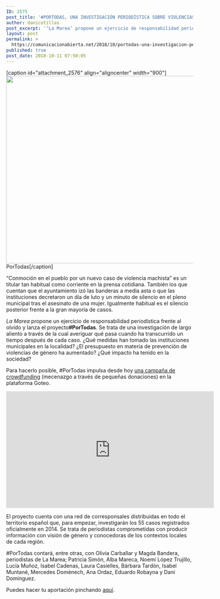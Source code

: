 ```yaml
---
ID: 2575
post_title: '#PORTODAS, UNA INVESTIGACIÓN PERIODÍSTICA SOBRE VIOLENCIAS MACHISTAS'
author: danicotillas
post_excerpt: '‘La Marea’ propone un ejercicio de responsabilidad periodística frente al olvido y lanza #PorTodas, un proyecto de largo aliento a través de la cual averiguar qué pasa cuando ha transcurrido un tiempo después de cada asesinato machista.'
layout: post
permalink: >
  https://comunicacionabierta.net/2018/10/portodas-una-investigacion-periodistica-sobre-violencias-machistas/
published: true
post_date: 2018-10-11 07:50:05
---
```

<div class="article-photo"></div>
<div class="article-photo-foot">

[caption id="attachment_2576" align="aligncenter" width="900"]<img class="wp-image-2576 size-full" src="https://comunicacionabierta.net/wp-content/uploads/2018/10/pregunta_goteo2b.jpg" alt="" width="900" height="506" /> PorTodas[/caption]

</div>
“Conmoción en el pueblo por un nuevo caso de violencia machista” es un titular tan habitual como corriente en la prensa cotidiana. También los que cuentan que el ayuntamiento izó las banderas a media asta o que las instituciones decretaron un día de luto y un minuto de silencio en el pleno municipal tras el asesinato de una mujer. Igualmente habitual es el silencio posterior frente a la gran mayoría de casos.

<em>La Marea</em> propone un ejercicio de responsabilidad periodística frente al olvido y lanza el proyecto<b>#PorTodas</b>. Se trata de una investigación de largo aliento a través de la cual averiguar qué pasa cuando ha transcurrido un tiempo después de cada caso. ¿Qué medidas han tomado las instituciones municipales en la localidad? ¿El presupuesto en materia de prevención de violencias de género ha aumentado? ¿Qué impacto ha tenido en la sociedad?

Para hacerlo posible, #PorTodas impulsa desde hoy <a href="https://www.goteo.org/project/portodas" target="_blank" rel="noopener external noreferrer" data-wpel-link="external">una campaña de crowdfunding</a> (mecenazgo a través de pequeñas donaciones) en la plataforma Goteo.

<iframe src="https://www.youtube.com/embed/5zy0-lzenJg" width="560" height="315" frameborder="0" allowfullscreen="allowfullscreen" data-mce-fragment="1"></iframe>

El proyecto cuenta con una red de corresponsales distribuidas en todo el territorio español que, para empezar, investigarán los 55 casos registrados oficialmente en 2014. Se trata de periodistas comprometidas con producir información con visión de género y conocedoras de los contextos locales de cada región.

#PorTodas contará, entre otras, con Olivia Carballar y Magda Bandera, periodistas de La Marea; Patricia Simón, Alba Mareca, Noemí López Trujillo, Lucía Muñoz, Isabel Cadenas, Laura Casielles, Bárbara Tardón, Isabel Muntané, Mercedes Domènech, Ana Ordaz, Eduardo Robayna y Dani Domínguez.

Puedes hacer tu aportación pinchando <a href="https://www.goteo.org/project/portodas" target="_blank" rel="noopener external noreferrer" data-wpel-link="external">aquí</a>.